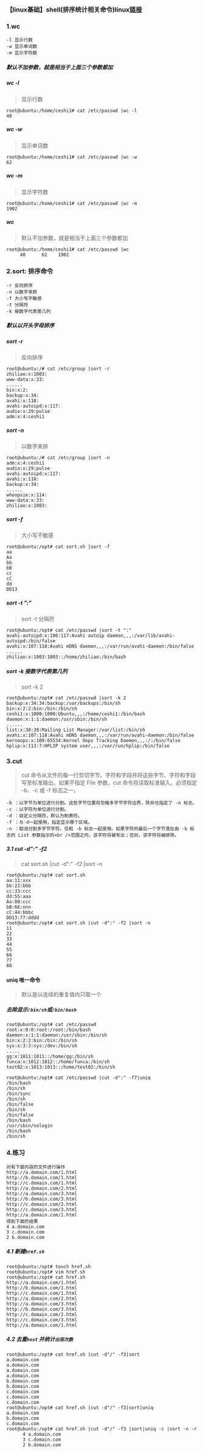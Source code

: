 ### 【linux基础】shell(排序统计相关命令)linux[链接](https://www.jianshu.com/p/f3595f7e36bd)

### 1.wc
```
-l 显示行数
-w 显示单词数
-m 显示字符数
```

##### 默认不加参数，就是相当于上面三个参数都加

##### wc -l
> 显示行数
```
root@ubuntu:/home/ceshi1# cat /etc/passwd |wc -l
40
```

##### wc -w
> 显示单词数
```
root@ubuntu:/home/ceshi1# cat /etc/passwd |wc -w
62
```

##### wc -m
> 显示字符数
```
root@ubuntu:/home/ceshi1# cat /etc/passwd |wc -m
1902
```

##### wc
> 默认不加参数，就是相当于上面三个参数都加
```
root@ubuntu:/home/ceshi1# cat /etc/passwd |wc
     40      62    1902
```

### 2.sort: 排序命令
```
-r 反向排序
-n 以数字来排
-f 大小写不敏感
-t 分隔符
-k 接数字代表第几列
```

##### 默认以开头字母排序

##### sort -r
> 反向排序
```
root@ubuntu:/# cat /etc/group |sort -r
zhiliao:x:1003:
www-data:x:33:
......
bin:x:2:
backup:x:34:
avahi:x:118:
avahi-autoipd:x:117:
audio:x:29:pulse
adm:x:4:ceshi1
```

##### sort -n
> 以数字来排
```
root@ubuntu:/# cat /etc/group |sort -n
adm:x:4:ceshi1
audio:x:29:pulse
avahi-autoipd:x:117:
avahi:x:118:
backup:x:34:
......
whoopsie:x:114:
www-data:x:33:
zhiliao:x:1003:
```

##### sort -f
> 大小写不敏感
```
root@ubuntu:/opt# cat sort.sh |sort -f
aa
Aa
bb
bB
cc
cC
dd
DD13
```

##### sort -t ":"
> sort -t 分隔符
```
root@ubuntu:/opt# cat /etc/passwd |sort -t ":"
avahi-autoipd:x:106:117:Avahi autoip daemon,,,:/var/lib/avahi-autoipd:/bin/false
avahi:x:107:118:Avahi mDNS daemon,,,:/var/run/avahi-daemon:/bin/false
......
zhiliao:x:1003:1003::/home/zhiliao:/bin/bash
```

##### sort -k 接数字代表第几列
> sort -k 2
```
root@ubuntu:/opt# cat /etc/passwd |sort -k 2
backup:x:34:34:backup:/var/backups:/bin/sh
bin:x:2:2:bin:/bin:/bin/sh
ceshi1:x:1000:1000:Ubuntu,,,:/home/ceshi1:/bin/bash
daemon:x:1:1:daemon:/usr/sbin:/bin/sh
......
list:x:38:38:Mailing List Manager:/var/list:/bin/sh
avahi:x:107:118:Avahi mDNS daemon,,,:/var/run/avahi-daemon:/bin/false
kernoops:x:109:65534:Kernel Oops Tracking Daemon,,,:/:/bin/false
hplip:x:113:7:HPLIP system user,,,:/var/run/hplip:/bin/false
```

### 3.cut
> cut 命令从文件的每一行剪切字节、字符和字段并将这些字节、字符和字段写至标准输出。如果不指定 File 参数，cut 命令将读取标准输入。必须指定 -b、-c 或 -f 标志之一。
```
-b ：以字节为单位进行分割。这些字节位置将忽略多字节字符边界，除非也指定了 -n 标志。
-c ：以字符为单位进行分割。
-d ：自定义分隔符，默认为制表符。
-f ：与-d一起使用，指定显示哪个区域。
-n ：取消分割多字节字符。仅和 -b 标志一起使用。如果字符的最后一个字节落在由 -b 标志的 List 参数指示的<br />范围之内，该字符将被写出；否则，该字符将被排除。
```

##### 3.1 cut -d":" -f2 
> cat sort.sh |cut -d":" -f2 |sort -n
```
root@ubuntu:/opt# cat sort.sh
aa:11:xxx
bb:22:bbb
cc:33:ccc
dd:55:aaa
Aa:88:ccc
bB:66:nnn
cC:44:bbbc
DD13:77:dddd
root@ubuntu:/opt# cat sort.sh |cut -d":" -f2 |sort -n
11
22
33
44
55
66
77
88
```

#### uniq 唯一命令
> 默认是以连续的重复值内只取一个

##### 去除显示`/bin/sh`或`/bin/bash`
```
root@ubuntu:/opt# cat /etc/passwd
root:x:0:0:root:/root:/bin/bash
daemon:x:1:1:daemon:/usr/sbin:/bin/sh
bin:x:2:2:bin:/bin:/bin/sh
sys:x:3:3:sys:/dev:/bin/sh
.....
gg:x:1011:1011::/home/gg:/bin/sh
funca:x:1012:1012::/home/funca:/bin/sh
test02:x:1013:1013::/home/test02:/bin/sh

root@ubuntu:/opt# cat /etc/passwd |cut -d":" -f7|uniq
/bin/bash
/bin/sh
/bin/sync
/bin/sh
/bin/false
/bin/sh
/bin/false
/bin/bash
/usr/sbin/nologin
/bin/bash
/bin/sh
```

### 4.练习
```
对有下面内容的文件进行操作
http://a.domain.com/1.html
http://b.domain.com/1.html
http://c.domain.com/1.html
http://a.domain.com/2.html
http://a.domain.com/3.html
http://b.domain.com/3.html
http://c.domain.com/2.html
http://c.domain.com/3.html
http://a.domain.com/1.html
得到下面的结果
4 a.domain.com
3 c.domain.com
2 b.domain.com
```

##### 4.1 新建`href.sh`
```
root@ubuntu:/opt# touch href.sh
root@ubuntu:/opt# vim href.sh
root@ubuntu:/opt# cat href.sh
http://a.domain.com/1.html
http://b.domain.com/1.html
http://c.domain.com/1.html
http://a.domain.com/2.html
http://a.domain.com/3.html
http://b.domain.com/3.html
http://c.domain.com/2.html
http://c.domain.com/3.html
http://a.domain.com/1.html
```

##### 4.2 去重`host` 并统计`出现次数`
```
root@ubuntu:/opt# cat href.sh |cut -d"/" -f3|sort
a.domain.com
a.domain.com
a.domain.com
a.domain.com
b.domain.com
b.domain.com
c.domain.com
c.domain.com
c.domain.com
root@ubuntu:/opt# cat href.sh |cut -d"/" -f3|sort|uniq
a.domain.com
b.domain.com
c.domain.com
root@ubuntu:/opt# cat href.sh |cut -d"/" -f3 |sort|uniq -c |sort -n -r
      4 a.domain.com
      3 c.domain.com
      2 b.domain.com
```
